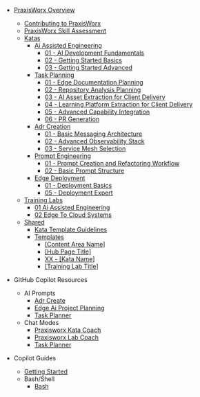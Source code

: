 <!-- markdownlint-disable MD041 -->
<!-- praxisworx Section Sidebar -->
<!-- Generated on: 2025-06-21 17:11:33 UTC -->

- [PraxisWorx Overview](praxisworx/README.md)
  - [Contributing to PraxisWorx](praxisworx/contributing.md)
  - [PraxisWorx Skill Assessment](praxisworx/skill-assessment.md)
  - [Katas](praxisworx/katas/README.md)
    - [Ai Assisted Engineering](praxisworx/katas/ai-assisted-engineering/README.md)
      - [01 - AI Development Fundamentals](praxisworx/katas/ai-assisted-engineering/01-ai-development-fundamentals.md)
      - [02 - Getting Started Basics](praxisworx/katas/ai-assisted-engineering/02-getting-started-basics.md)
      - [03 - Getting Started Advanced](praxisworx/katas/ai-assisted-engineering/03-getting-started-advanced.md)
    - [Task Planning](praxisworx/katas/task-planning/README.md)
      - [01 - Edge Documentation Planning](praxisworx/katas/task-planning/01-edge-documentation-planning.md)
      - [02 - Repository Analysis Planning](praxisworx/katas/task-planning/02-repository-analysis-planning.md)
      - [03 - AI Asset Extraction for Client Delivery](praxisworx/katas/task-planning/03-ai-asset-extraction.md)
      - [04 - Learning Platform Extraction for Client Delivery](praxisworx/katas/task-planning/04-learning-platform-extraction.md)
      - [05 - Advanced Capability Integration](praxisworx/katas/task-planning/05-advanced-capability-integration.md)
      - [06 - PR Generation](praxisworx/katas/task-planning/06-pr-generation.md)
    - [Adr Creation](praxisworx/katas/adr-creation/README.md)
      - [01 - Basic Messaging Architecture](praxisworx/katas/adr-creation/01-basic-messaging-architecture.md)
      - [02 - Advanced Observability Stack](praxisworx/katas/adr-creation/02-advanced-observability-stack.md)
      - [03 - Service Mesh Selection](praxisworx/katas/adr-creation/03-service-mesh-selection.md)
    - [Prompt Engineering](praxisworx/katas/prompt-engineering/README.md)
      - [01 - Prompt Creation and Refactoring Workflow](praxisworx/katas/prompt-engineering/01-prompt-creation-and-refactoring-workflow.md)
      - [02 - Basic Prompt Structure](praxisworx/katas/prompt-engineering/02-basic-prompt-structure.md)
    - [Edge Deployment](praxisworx/katas/edge-deployment/README.md)
      - [01 - Deployment Basics](praxisworx/katas/edge-deployment/01-deployment-basics.md)
      - [05 - Deployment Expert](praxisworx/katas/edge-deployment/05-deployment-expert.md)
  - [Training Labs](praxisworx/training-labs/README.md)
    - [01 Ai Assisted Engineering](praxisworx/training-labs/01-ai-assisted-engineering/README.md)
    - [02 Edge To Cloud Systems](praxisworx/training-labs/02-edge-to-cloud-systems/README.md)
  - [Shared](praxisworx/shared/README.md)
    - [Kata Template Guidelines](praxisworx/shared/kata-template-guidelines.md)
    - [Templates](praxisworx/shared/templates/README.md)
      - [[Content Area Name]](praxisworx/shared/templates/coming-soon-template.md)
      - [[Hub Page Title]](praxisworx/shared/templates/hub-page-template.md)
      - [XX - [Kata Name]](praxisworx/shared/templates/kata-template.md)
      - [[Training Lab Title]](praxisworx/shared/templates/training-lab-template.md)

- GitHub Copilot Resources
  - AI Prompts
    - [Adr Create](../.github/prompts/adr-create.prompt.md)
    - [Edge Ai Project Planning](../.github/prompts/edge-ai-project-planning.prompt.md)
    - [Task Planner](../.github/prompts/task-planner.prompt.md)
  - Chat Modes
    - [Praxisworx Kata Coach](../.github/chatmodes/praxisworx-kata-coach.chatmode.md)
    - [Praxisworx Lab Coach](../.github/chatmodes/praxisworx-lab-coach.chatmode.md)
    - [Task Planner](../.github/chatmodes/task-planner.chatmode.md)
- Copilot Guides
  - [Getting Started](../copilot/getting-started.md)
  - Bash/Shell
    - [Bash](../copilot/bash/bash.md)
